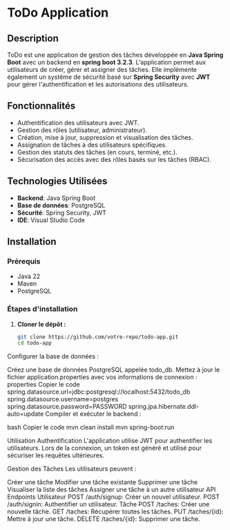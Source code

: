 # ToDo Application

## Description

ToDo est une application de gestion des tâches développée en **Java Spring Boot** avec un backend en **spring boot 3.2.3**. L'application permet aux utilisateurs de créer, gérer et assigner des tâches. Elle implémente également un système de sécurité basé sur **Spring Security** avec **JWT** pour gérer l'authentification et les autorisations des utilisateurs.

## Fonctionnalités

- Authentification des utilisateurs avec JWT.
- Gestion des rôles (utilisateur, administrateur).
- Création, mise à jour, suppression et visualisation des tâches.
- Assignation de tâches à des utilisateurs spécifiques.
- Gestion des statuts des tâches (en cours, terminé, etc.).
- Sécurisation des accès avec des rôles basés sur les tâches (RBAC).

## Technologies Utilisées

- **Backend**: Java Spring Boot
- **Base de données**: PostgreSQL
- **Sécurité**: Spring Security, JWT
- **IDE**: Visual Studio Code

## Installation

### Prérequis

- Java 22 
- Maven
- PostgreSQL

### Étapes d'installation

1. **Cloner le dépôt :**
   ```bash
   git clone https://github.com/votre-repo/todo-app.git
   cd todo-app
Configurer la base de données :

Créez une base de données PostgreSQL appelée todo_db.
Mettez à jour le fichier application.properties avec vos informations de connexion :
properties
Copier le code
spring.datasource.url=jdbc:postgresql://localhost:5432/todo_db
spring.datasource.username=postgres
spring.datasource.password=PASSWORD
spring.jpa.hibernate.ddl-auto=update
Compiler et exécuter le backend :

bash
Copier le code
mvn clean install
mvn spring-boot:run


Utilisation
Authentification
L'application utilise JWT pour authentifier les utilisateurs. Lors de la connexion, un token est généré et utilisé pour sécuriser les requêtes ultérieures.

Gestion des Tâches
Les utilisateurs peuvent :

Créer une tâche
Modifier une tâche existante
Supprimer une tâche
Visualiser la liste des tâches
Assigner une tâche à un autre utilisateur
API Endpoints
Utilisateur
POST /auth/signup: Créer un nouvel utilisateur.
POST /auth/signin: Authentifier un utilisateur.
Tâche
POST /taches: Créer une nouvelle tâche.
GET /taches: Récupérer toutes les tâches.
PUT /taches/{id}: Mettre à jour une tâche.
DELETE /taches/{id}: Supprimer une tâche.